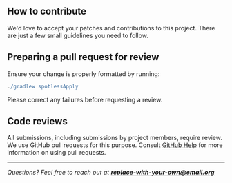 ## How to contribute

We'd love to accept your patches and contributions to this project. There are
just a few small guidelines you need to follow.

## Preparing a pull request for review

Ensure your change is properly formatted by running:

```gradle
./gradlew spotlessApply
```

Please correct any failures before requesting a review.

## Code reviews

All submissions, including submissions by project members, require review. We
use GitHub pull requests for this purpose. Consult
[GitHub Help](https://docs.github.com/en/github/collaborating-with-pull-requests/proposing-changes-to-your-work-with-pull-requests/about-pull-requests)
for more information on using pull requests.

---

_Questions? Feel free to reach out at **replace-with-your-own@email.org**_
